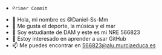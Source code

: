 -     Primer Commit
- 👋 Hola, mi nombre es @Daniel-Ss-Mm
- 👀 Me gusta el deporte, la música y el mar
- 🌱 Soy estudiante de DAM y este es mi NRE 566823
- 💞️ Estoy interesado en aprender a usar GitHub
- 📫 Me puedes encontrar en 566823@alu.murciaeduca.es

<!---
Daniel-Ss-Mm/Daniel-Ss-Mm is a ✨ special ✨ repository because its `README.md` (this file) appears on your GitHub profile.
You can click the Preview link to take a look at your changes.
--->
